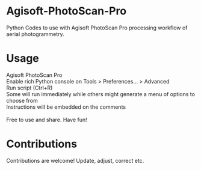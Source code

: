 # Agisoft-PhotoScan-Pro
Python Codes to use with Agisoft PhotoScan Pro processing workflow of aerial photogrammetry.

# Usage
Agisoft PhotoScan Pro<br>
Enable rich Python console on Tools > Preferences... > Advanced<br>
Run script (Ctrl+R)<br>
    Some will run immediately while others might generate a menu of options to choose from<br>
Instructions will be embedded on the comments<br>
<br>
Free to use and share. Have fun!<br>

# Contributions
Contributions are welcome! Update, adjust, correct etc.
